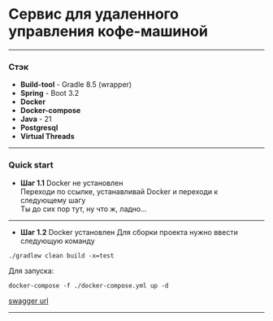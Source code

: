 # Сервис для удаленного управления кофе-машиной
***
### Стэк
* **Build-tool** - Gradle 8.5 (wrapper)
* **Spring** - Boot 3.2
* **Docker**
* **Docker-compose**
* **Java** - 21
* **Postgresql**
* **Virtual Threads**
***
### Quick start
* **Шаг 1.1** Docker не установлен\
Переходи по ссылке, устанавливай Docker и переходи к следующему шагу\
Ты до сих пор тут, ну что ж, ладно...

***
* **Шаг 1.2** Docker установлен
Для сборки проекта нужно ввести следующую команду
```shell
./gradlew clean build -x=test
```
Для запуска:
```shell
docker-compose -f ./docker-compose.yml up -d
```
[swagger url](http://localhost/swagger-ui/index.html)
***

